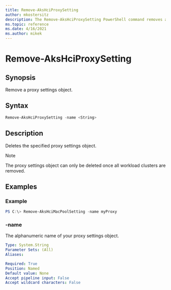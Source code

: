 ```yaml
---
title: Remove-AksHciProxySetting
author: mkostersitz
description: The Remove-AksHciProxySetting PowerShell command removes a proxy configuration.
ms.topic: reference
ms.date: 4/16/2021
ms.author: mikek
---
```


# Remove-AksHciProxySetting

## Synopsis

Remove a proxy settings object.

## Syntax

```powershell
Remove-AksHciProxySetting -name <String>
```

## Description

Deletes the specified proxy settings object.
> [!Note]
> The proxy settings object can only be deleted once all workload clusters are removed.

## Examples

### Example

```powershell
PS C:\> Remove-AksHciMacPoolSetting -name myProxy
```

### -name

The alphanumeric name of your proxy settings object.

```yaml
Type: System.String
Parameter Sets: (All)
Aliases:

Required: True
Position: Named
Default value: None
Accept pipeline input: False
Accept wildcard characters: False
```
